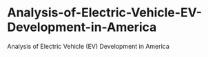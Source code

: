 # Analysis-of-Electric-Vehicle-EV-Development-in-America
Analysis of Electric Vehicle (EV) Development in America
